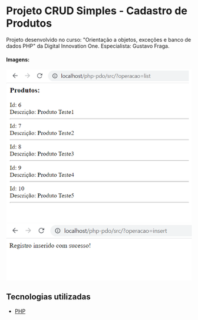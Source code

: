 # Projeto CRUD Simples - Cadastro de Produtos

Projeto desenvolvido no curso: "Orientação a objetos, exceções e banco de dados PHP" da Digital Innovation One.  Especialista: Gustavo Fraga.

#### Imagens:

<img src=".\img\img01.png"  />
<img src=".\img\img02.png"  />

## Tecnologias utilizadas

- [PHP](https://www.php.net/)
